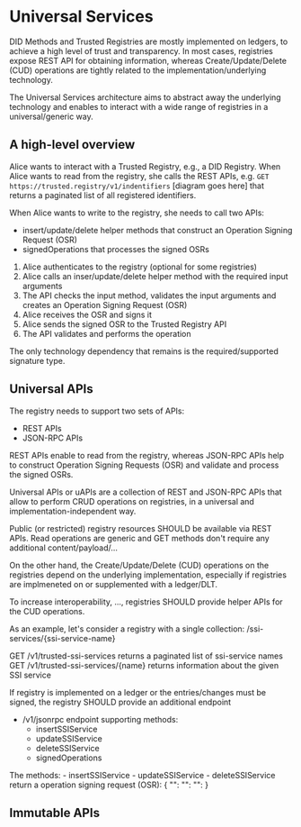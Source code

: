 # Universal Services

DID Methods and Trusted Registries are mostly implemented on ledgers, to achieve
a high level of trust and transparency. In most cases, registries expose REST
API for obtaining information, whereas Create/Update/Delete (CUD) operations are
tightly related to the implementation/underlying technology.

The Universal Services architecture aims to abstract away the underlying
technology and enables to interact with a wide range of registries in a
universal/generic way.

## A high-level overview

Alice wants to interact with a Trusted Registry, e.g., a DID Registry. 
When Alice wants to read from the registry, she calls the REST APIs, e.g. 
`GET https://trusted.registry/v1/indentifiers`
[diagram goes here]
that returns a paginated list of all registered identifiers.

When Alice wants to write to the registry, she needs to call two APIs:
* insert/update/delete helper methods that construct an Operation Signing
  Request (OSR)
* signedOperations that processes the signed OSRs

1. Alice authenticates to the registry (optional for some registries)
2. Alice calls an inser/update/delete helper method with the required input
   arguments
3. The API checks the input method, validates the input arguments and creates an
   Operation Signing Request (OSR)
4. Alice receives the OSR and signs it
5. Alice sends the signed OSR to the Trusted Registry API
6. The API validates and performs the operation

The only technology dependency that remains is the required/supported signature
type.




## Universal APIs

The registry needs to support two sets of APIs:
* REST APIs
* JSON-RPC APIs

REST APIs enable to read from the registry, whereas JSON-RPC APIs help to
construct Operation Signing Requests (OSR) and validate and process the signed
OSRs.

Universal APIs or uAPIs are a collection of REST and JSON-RPC APIs that allow to
perform CRUD operations on registries, in a universal and
implementation-independent way.

Public (or restricted) registry resources SHOULD be available via REST APIs.
Read operations are generic and GET methods don't require any additional
content/payload/...

On the other hand, the Create/Update/Delete (CUD) operations on the registries
depend on the underlying implementation, especially if registries are
implmeneted on or supplemented with a ledger/DLT.

To increase interoperability, ..., registries SHOULD provide helper APIs for the
CUD operations.

As an example, let's consider a registry with a single collection:
/ssi-services/{ssi-service-name}

GET /v1/trusted-ssi-services returns a paginated list of ssi-service names
GET /v1/trusted-ssi-services/{name} returns information about the given SSI service

If registry is implemented on a ledger or the entries/changes must be signed,
the registry SHOULD provide an additional endpoint
- /v1/jsonrpc endpoint supporting methods:
    - insertSSIService
    - updateSSIService
    - deleteSSIService
    - signedOperations

The methods: 
    - insertSSIService
    - updateSSIService
    - deleteSSIService
return a operation signing request (OSR):
{
  "":
  "":
  "":
}

## Immutable APIs
